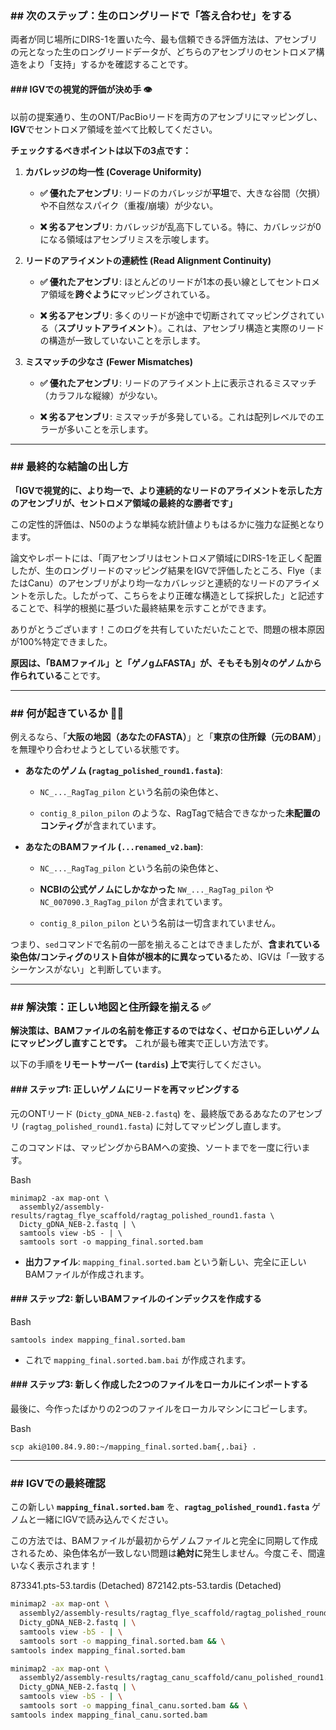 

### ## 次のステップ：生のロングリードで「答え合わせ」をする

両者が同じ場所にDIRS-1を置いた今、最も信頼できる評価方法は、アセンブリの元となった生のロングリードデータが、どちらのアセンブリのセントロメア構造をより「支持」するかを確認することです。

#### ### IGVでの視覚的評価が決め手 👁️

以前の提案通り、生のONT/PacBioリードを両方のアセンブリにマッピングし、**IGV**でセントロメア領域を並べて比較してください。

**チェックするべきポイントは以下の3点です：**

1. **カバレッジの均一性 (Coverage Uniformity)**
    
    - **✅ 優れたアセンブリ**: リードのカバレッジが**平坦**で、大きな谷間（欠損）や不自然なスパイク（重複/崩壊）が少ない。
        
    - **❌ 劣るアセンブリ**: カバレッジが乱高下している。特に、カバレッジが0になる領域はアセンブリミスを示唆します。
        
2. **リードのアライメントの連続性 (Read Alignment Continuity)**
    
    - **✅ 優れたアセンブリ**: ほとんどのリードが1本の長い線としてセントロメア領域を**跨ぐように**マッピングされている。
        
    - **❌ 劣るアセンブリ**: 多くのリードが途中で切断されてマッピングされている（**スプリットアライメント**）。これは、アセンブリ構造と実際のリードの構造が一致していないことを示します。
        
3. **ミスマッチの少なさ (Fewer Mismatches)**
    
    - **✅ 優れたアセンブリ**: リードのアライメント上に表示されるミスマッチ（カラフルな縦線）が少ない。
        
    - **❌ 劣るアセンブリ**: ミスマッチが多発している。これは配列レベルでのエラーが多いことを示します。
        

---

### ## 最終的な結論の出し方

**「IGVで視覚的に、より均一で、より連続的なリードのアライメントを示した方のアセンブリが、セントロメア領域の最終的な勝者です」**

この定性的評価は、N50のような単純な統計値よりもはるかに強力な証拠となります。

論文やレポートには、「両アセンブリはセントロメア領域にDIRS-1を正しく配置したが、生のロングリードのマッピング結果をIGVで評価したところ、Flye（またはCanu）のアセンブリがより均一なカバレッジと連続的なリードのアライメントを示した。したがって、こちらをより正確な構造として採択した」と記述することで、科学的根拠に基づいた最終結果を示すことができます。










ありがとうございます！このログを共有していただいたことで、問題の根本原因が100%特定できました。

**原因は、「BAMファイル」と「ゲノgムFASTA」が、そもそも別々のゲノムから作られている**ことです。

---

### ## 何が起きているか 🕵️‍♀️

例えるなら、「**大阪の地図（あなたのFASTA）**」と「**東京の住所録（元のBAM）**」を無理やり合わせようとしている状態です。

- **あなたのゲノム (`ragtag_polished_round1.fasta`)**:
    
    - `NC_..._RagTag_pilon` という名前の染色体と、
        
    - `contig_8_pilon_pilon` のような、RagTagで結合できなかった**未配置のコンティグ**が含まれています。
        
- **あなたのBAMファイル (`...renamed_v2.bam`)**:
    
    - `NC_..._RagTag_pilon` という名前の染色体と、
        
    - **NCBIの公式ゲノムにしかなかった** `NW_..._RagTag_pilon` や `NC_007090.3_RagTag_pilon` が含まれています。
        
    - `contig_8_pilon_pilon` という名前は一切含まれていません。
        

つまり、`sed`コマンドで名前の一部を揃えることはできましたが、**含まれている染色体/コンティグのリスト自体が根本的に異なっている**ため、IGVは「一致するシーケンスがない」と判断しています。

---

### ## 解決策：正しい地図と住所録を揃える ✅

**解決策は、BAMファイルの名前を修正するのではなく、ゼロから正しいゲノムにマッピングし直すことです。** これが最も確実で正しい方法です。

以下の手順を**リモートサーバー (`tardis`) 上で**実行してください。

#### ### ステップ1: 正しいゲノムにリードを再マッピングする

元のONTリード (`Dicty_gDNA_NEB-2.fastq`) を、最終版であるあなたのアセンブリ (`ragtag_polished_round1.fasta`) に対してマッピングし直します。

このコマンドは、マッピングからBAMへの変換、ソートまでを一度に行います。

Bash

```
minimap2 -ax map-ont \
  assembly2/assembly-results/ragtag_flye_scaffold/ragtag_polished_round1.fasta \
  Dicty_gDNA_NEB-2.fastq | \
  samtools view -bS - | \
  samtools sort -o mapping_final.sorted.bam
```

- **出力ファイル**: `mapping_final.sorted.bam` という新しい、完全に正しいBAMファイルが作成されます。
    

#### ### ステップ2: 新しいBAMファイルのインデックスを作成する

Bash

```
samtools index mapping_final.sorted.bam
```

- これで `mapping_final.sorted.bam.bai` が作成されます。
    

#### ### ステップ3: 新しく作成した2つのファイルをローカルにインポートする

最後に、今作ったばかりの2つのファイルをローカルマシンにコピーします。

Bash

```
scp aki@100.84.9.80:~/mapping_final.sorted.bam{,.bai} .
```

---

### ## IGVでの最終確認

この新しい **`mapping_final.sorted.bam`** を、**`ragtag_polished_round1.fasta`** ゲノムと一緒にIGVで読み込んでください。

この方法では、BAMファイルが最初からゲノムファイルと完全に同期して作成されるため、染色体名が一致しない問題は**絶対に**発生しません。今度こそ、間違いなく表示されます！



873341.pts-53.tardis    (Detached)
872142.pts-53.tardis    (Detached)


```bash
minimap2 -ax map-ont \
  assembly2/assembly-results/ragtag_flye_scaffold/ragtag_polished_round1.fasta \
  Dicty_gDNA_NEB-2.fastq | \
  samtools view -bS - | \
  samtools sort -o mapping_final.sorted.bam && \
samtools index mapping_final.sorted.bam

minimap2 -ax map-ont \
  assembly2/assembly-results/ragtag_canu_scaffold/canu_polished_round1.fasta \
  Dicty_gDNA_NEB-2.fastq | \
  samtools view -bS - | \
  samtools sort -o mapping_final_canu.sorted.bam && \
samtools index mapping_final_canu.sorted.bam
```
